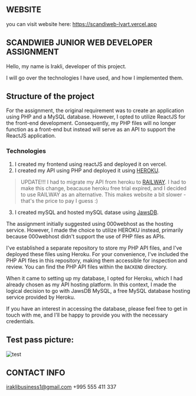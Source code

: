 
## WEBSITE

you can visit website here: https://scandiweb-lyart.vercel.app

## SCANDWIEB JUNIOR WEB DEVELOPER ASSIGNMENT 

Hello, my name is Irakli, developer of this project.

I will go over the technologies I have used, and how I implemented them.

## Structure of the project

For the assignment, the original requirement was to create an application using PHP and a MySQL database. However, I opted to utilize ReactJS for the front-end development. Consequently, my PHP files will no longer function as a front-end but instead will serve as an API to support the ReactJS application.

### Technologies

1) I created my frontend using reactJS and deployed it on vercel.
2) I created my API using PHP and deployed it using [HEROKU](https://dashboard.heroku.com/apps).
> UPDATE!!! I had to migrate my API from heroku to [RAILWAY](https://railway.app). I had to make this change, beacause heroku free trial expired, and I decided to use RAILWAY as an alternative. This makes website a bit slower - that's the price to pay I guess :)
3) I created mySQL and hosted mySQL datase using [JawsDB](https://elements.heroku.com/addons/jawsdb).

The assignment initially suggested using 000webhost as the hosting service. However, I made the choice to utilize HEROKU instead, primarily because 000webhost didn't support the use of PHP files as APIs.

I've established a separate repository to store my PHP API files, and I've deployed these files using Heroku. For your convenience, I've included the PHP API files in this repository, making them accessible for inspection and review. You can find the PHP API files within the ```BACKEND``` directory.

When it came to setting up my database, I opted for Heroku, which I had already chosen as my API hosting platform. In this context, I made the logical decision to go with JawsDB MySQL, a free MySQL database hosting service provided by Heroku.

If you have an interest in accessing the database, please feel free to get in touch with me, and I'll be happy to provide you with the necessary credentials.
## Test pass picture:
![test](https://github.com/irakli182/scandiweb/assets/112957853/0a8686a9-7ad2-4c26-9cb8-254bf3f6b504)



## CONTACT INFO

iraklibusiness1@gmail.com
+995 555 411 337
